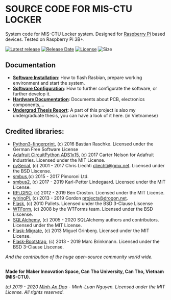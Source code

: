 # SOURCE CODE FOR MIS-CTU LOCKER

<!-- ![MIS-CTU logo](/docs/pictures/MIS-CTU_FullLogo_Vector.svg) -->

System code for MIS-CTU Locker system. Designed for [Raspberry Pi](https://en.wikipedia.org/wiki/Raspberry_Pi) based devices.
Tested on Raspberry Pi 3B+.

[![Latest release](https://img.shields.io/github/v/release/minhan74/MIS-Locker?include_prereleases)](https://github.com/minhan74/MIS-Locker/releases/latest)
[![Release Date](https://img.shields.io/github/release-date-pre/minhan74/MIS-Locker)](https://github.com/minhan74/MIS-Locker/releases/latest/)
[![License](https://img.shields.io/badge/license-MIT-green)](LICENSE) <!-- [![License](https://img.shields.io/github/license/minhan74/MIS-Locker.svg)](LICENSE) -->
![Size](https://img.shields.io/github/repo-size/minhan74/MIS-Locker.svg)


## Documentation

* **[Software Installation]**: How to flash Rasbian, prepare working environment and start the system.
* **[Software Configuration]**: How to further configurate the software, or further develop it.
* **[Hardware Documentation]**: Documents about PCB, electronics components,...
* **[Undergrad Thesis Report]**: A part of this project is also my undergraduate thesis, you can have a look of it here. (in Vietnamese)

## Credited libraries:
 - [Python3-fingerprint], (c) 2016 Bastian Raschke. Licensed under the German Free Software License
 - [Adafruit CircuitPython ADS1x15], (c) 2017 Carter Nelson for Adafruit Industries. Licensed under the MIT License.
 - [pySerial], (c) 2001 - 2017 Chris Liechti <cliechti@gmx.net>. Licensed under the BSD Liscense.
 - [smbus],(c) 2015 - 2017 Pimoroni Ltd.
 - [smbus2], (c) 2017 - 2019 Karl-Petter Lindegaard. Licensed under the MIT License.
 - [RPi.GPIO], (c) 2012 - 2019 Ben Croston. Licensed under the MIT License.
 - [wiringPi], (c) 2013 - 2019 Gordon <projects@drogon.net>.
 - [Flask], (c) 2010 Pallets. Licensed under the BSD 3-Clause Liscense
 - [WTForm], (c) 2008 by the WTForms team. Licensed under the BSD Liscense.
 - [SQLAlchemy], (c) 2005 - 2020 SQLAlchemy authors and contributors. Licensed under the MIT License.
 - [Flask-Migrate], (c) 2013 Miguel Grinberg. Licensed under the MIT License.
 - [Flask-Bootstrap], (c) 2013 - 2019 Marc Brinkmann. Licensed under the BSD 3-Clause Liscense.
 
 _And the contribution of the huge open-source community world wide._


##    
**Made for Maker Innovation Space, Can Tho University, Can Tho, Vietnam (MIS-CTU).**

_(c) 2019 - 2020 [Minh-An Dao] - Minh-Luan Nguyen. Licensed under the MIT License. All rights reserved._


<!-- Links -->
[Software Installation]: /docs/Installation.md
[Software Configuration]: /docs/Configuration.md
[Hardware Documentation]: /docs/Hardware-Documentation.md
[Undergrad Thesis Report]: /docs/Dao_Minh_An_LVTN_2019.pdf

[Python3-fingerprint]: https://github.com/bastianraschke/pyfingerprint
[Adafruit CircuitPython ADS1x15]: https://github.com/adafruit/Adafruit_CircuitPython_ADS1x15
[pySerial]: https://github.com/pyserial/pyserial
[smbus]: https://github.com/pimoroni/py-smbus
[smbus2]: https://github.com/kplindegaard/smbus2
[RPi.GPIO]: https://pypi.org/project/RPi.GPIO/
[wiringPi]: http://wiringpi.com/
[Flask]: https://github.com/pallets/flask
[WTForm]: https://github.com/wtforms/wtforms
[SQLAlchemy]: https://github.com/sqlalchemy/sqlalchemy
[Flask-Migrate]: https://github.com/miguelgrinberg/Flask-Migrate
[Flask-Bootstrap]: https://github.com/mbr/flask-bootstrap


[Minh-An Dao]: https://bit.ly/DMA-HomePage



